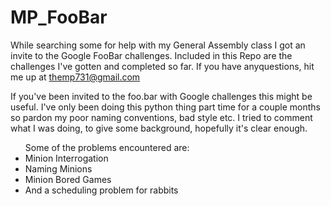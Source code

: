 # MP_FooBar
While searching some for help with my General Assembly class I got an invite to the Google FooBar challenges.
Included in this Repo are the challenges I've gotten and completed so far. If you have anyquestions, hit me up at themp731@gmail.com

If you've been invited to the foo.bar with Google challenges this might be useful. I've only been doing this python thing part time for a couple months so pardon my poor naming conventions, bad style etc. I tried to comment what I was doing, to give some background, hopefully it's clear enough.

<ul>
Some of the problems encountered are:
<li> Minion Interrogation
<li> Naming Minions
<li> Minion Bored Games
<li> And a scheduling problem for rabbits
</ul>

